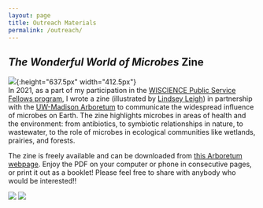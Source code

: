 ```yaml
---
layout: page
title: Outreach Materials
permalink: /outreach/  
---
```

## *The Wonderful World of Microbes* Zine  
![](../images/title_page.png){:height="637.5px" width="412.5px"}  
In 2021, as a part of my participation in the [WISCIENCE Public Service Fellows program](https://wiscience.wisc.edu/program/public-service-fellows), I wrote a zine (illustrated by [Lindsey Leigh](https://www.lindseyleighart.com/)) in partnership with the [UW-Madison Arboretum](https://arboretum.wisc.edu/) to communicate the widespread influence of microbes on Earth. The zine highlights microbes in areas of health and the environment: from antibiotics, to symbiotic relationships in nature, to wastewater, to the role of microbes in ecological communities like wetlands, prairies, and forests. 

The zine is freely available and can be downloaded from [this Arboretum webpage](https://arboretum.wisc.edu/learn/resources/). Enjoy the PDF on your computer or phone in consecutive pages, or print it out as a booklet! Please feel free to share with anybody who would be interested!!

![](../images/The-Wonderful-World-of-Microbes-Zine_pages_Charlotte-Francoeur_sample2_leaf-cutter-ants.jpg)
![](../images/The-Wonderful-World-of-Microbes-Zine_pages_Charlotte-Francoeur_sample3_wetlands.jpg)


